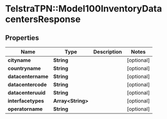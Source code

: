 # TelstraTPN::Model100InventoryDatacentersResponse

## Properties
Name | Type | Description | Notes
------------ | ------------- | ------------- | -------------
**cityname** | **String** |  | [optional] 
**countryname** | **String** |  | [optional] 
**datacentername** | **String** |  | [optional] 
**datacentercode** | **String** |  | [optional] 
**datacenteruuid** | **String** |  | [optional] 
**interfacetypes** | **Array&lt;String&gt;** |  | [optional] 
**operatorname** | **String** |  | [optional] 


